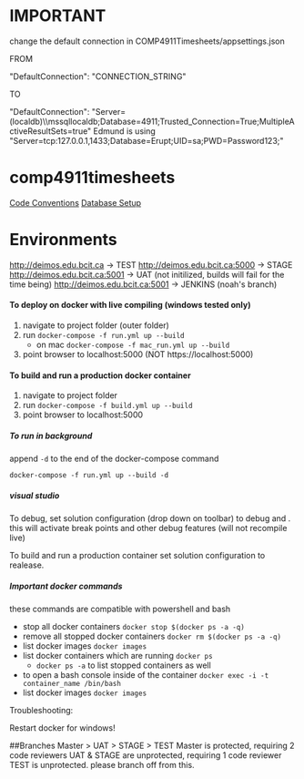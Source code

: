 # IMPORTANT 

change the default connection in COMP4911Timesheets/appsettings.json

FROM

"DefaultConnection": "CONNECTION_STRING"

TO

"DefaultConnection": "Server=(localdb)\\\\mssqllocaldb;Database=4911;Trusted_Connection=True;MultipleActiveResultSets=true"
Edmund is using "Server=tcp:127.0.0.1,1433;Database=Erupt;UID=sa;PWD=Password123;"

# comp4911timesheets

[Code Conventions](/docs/conventions.md)
[Database Setup](/docs/dbsetup.md)

# Environments

http://deimos.edu.bcit.ca -> TEST
http://deimos.edu.bcit.ca:5000 -> STAGE
http://deimos.edu.bcit.ca:5001 -> UAT (not initilized, builds will fail for the time being)
http://deimos.edu.bcit.ca:5001 -> JENKINS (noah's branch)
#### To deploy on docker with live compiling (windows tested only)

1. navigate to project folder (outer folder)
2. run ```docker-compose -f run.yml up --build```
   - on mac ```docker-compose -f mac_run.yml up --build```
3. point browser to localhost:5000 (NOT https://localhost:5000)

#### To build and run a production docker container
1.  navigate to project folder
2.  run `docker-compose -f build.yml up --build`
3.  point browser to localhost:5000

##### To run in background

append `-d` to the end of the docker-compose command

`docker-compose -f run.yml up --build -d`

##### visual studio

To debug, set solution configuration (drop down on toolbar) to debug and . this will activate break points and other debug features (will not recompile live)

To build and run a production container set solution configuration to realease. 

##### Important docker commands
these commands are compatible with powershell and bash

- stop all docker containers `docker stop $(docker ps -a -q)`
- remove all stopped docker containers `docker rm $(docker ps -a -q)`
- list docker images `docker images`
- list docker containers which are running `docker ps`
  - `docker ps -a` to list stopped containers as well
- to open a bash console inside of the container `docker exec -i -t container_name /bin/bash` 
- list docker images `docker images`

Troubleshooting:

Restart docker for windows!

##Branches
Master > UAT > STAGE > TEST
Master is protected, requiring 2 code reviewers	
UAT & STAGE are unprotected, requiring 1 code reviewer	
TEST is unprotected. please branch off from this.
